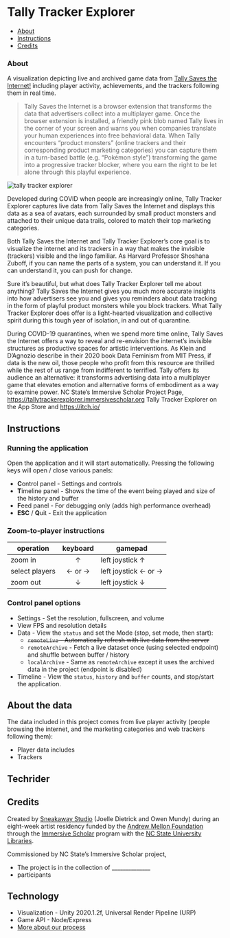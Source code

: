 
# Tally Tracker Explorer


- [About](#About)
- [Instructions](#Instructions)
- [Credits](#Credits)



### About

A visualization depicting live and archived game data from [Tally Saves the Internet!](https://tallysavestheinternet.com) including player activity, achievements, and the trackers following them in real time.

> Tally Saves the Internet is a browser extension that transforms the data that advertisers collect into a multiplayer game. Once the browser extension is installed, a friendly pink blob named Tally lives in the corner of your screen and warns you when companies translate your human experiences into free behavioral data. When Tally encounters “product monsters” (online trackers and their corresponding product marketing categories) you can capture them in a turn-based battle (e.g. “Pokémon style”) transforming the game into a progressive tracker blocker, where you earn the right to be let alone through this playful experience.


![tally tracker explorer](_Documentation/tally-explorer-combined-800w.png)





Developed during COVID when people are increasingly online, Tally Tracker Explorer captures live data from Tally Saves the Internet and displays this data as a sea of avatars, each surrounded by small product monsters and attached to their unique data trails, colored to match their top marketing categories.

Both Tally Saves the Internet and Tally Tracker Explorer’s core goal is to visualize the internet and its trackers in a way that makes the invisible (trackers) visible and the lingo familiar. As Harvard Professor Shoshana Zuboff, if you can name the parts of a system, you can understand it. If you can understand it, you can push for change.

Sure it’s beautiful, but what does Tally Tracker Explorer tell me about anything? Tally Saves the Internet gives you much more accurate insights into how advertisers see you and gives you reminders about data tracking in the form of playful product monsters while you block trackers. What Tally Tracker Explorer does offer is a light-hearted visualization and collective spirit during this tough year of isolation, in and out of quarantine.

During COVID-19 quarantines, when we spend more time online, Tally Saves the Internet offers a way to reveal and re-envision the internet’s invisible structures as productive spaces for artistic interventions. As Klein and D’Agnozio describe in their 2020 book Data Feminism from MIT Press, if data is the new oil, those people who profit from this resource are thrilled while the rest of us range from indifferent to terrified. Tally offers its audience an alternative: it transforms advertising data into a multiplayer game that elevates emotion and alternative forms of embodiment as a way to examine power.
NC State’s Immersive Scholar Project Page, https://tallytrackerexplorer.immersivescholar.org
Tally Tracker Explorer on the App Store and https://itch.io/







## Instructions


### Running the application

Open the application and it will start automatically. Pressing the following keys will open / close various panels:

- **C**ontrol panel - Settings and controls
- **T**imeline panel - Shows the time of the event being played and size of the history and buffer
- **F**eed panel - For debugging only (adds high performance overhead)
- **ESC** / **Q**uit - Exit the application


### Zoom-to-player instructions

operation | keyboard | gamepad  
--- | :-------------: | ---
zoom in | ↑ | left joystick ↑
select players | ← or → | left joystick ← or →  
zoom out | ↓ | left joystick ↓  


### Control panel options

- Settings - Set the resolution, fullscreen, and volume
- View FPS and resolution details
- Data - View the `status` and set the Mode (stop, set mode, then start):
	- ~~`remoteLive` - Automatically refresh with live data from the server~~
	- `remoteArchive` - Fetch a live dataset once (using selected endpoint) and shuffle between buffer / history
	- `localArchive` - Same as `remoteArchive` except it uses the archived data in the project (endpoint is disabled)
- Timeline - View the `status`, `history` and `buffer` counts, and stop/start the application.






## About the data

The data included in this project comes from live player activity (people browsing the internet, and the marketing categories and web trackers following them):

- Player data includes
- Trackers





## Techrider



## Credits

Created by [Sneakaway Studio](https://sneakaway.studio) (Joelle Dietrick and Owen Mundy) during an eight-week artist residency funded by the [Andrew Mellon Foundation](https://mellon.org/) through the [Immersive Scholar](https://www.immersivescholar.org/) program with the [NC State University Libraries](https://www.lib.ncsu.edu/).

Commissioned by NC State’s Immersive Scholar project,

- The project is in the collection of ______________
- participants


## Technology

- Visualization - Unity 2020.1.2f, Universal Render Pipeline (URP)
- Game API - Node/Express
- [More about our process](PROCESS.md)
